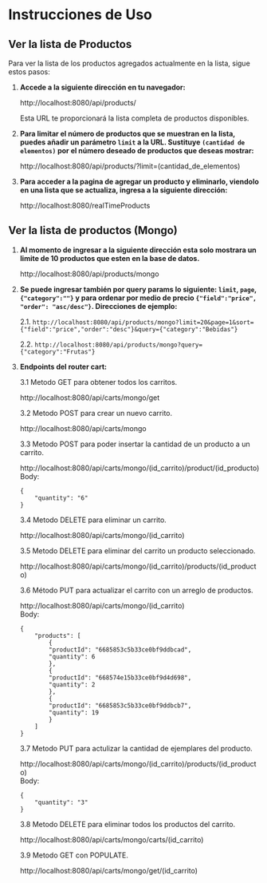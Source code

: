 # Instrucciones de Uso

## Ver la lista de Productos

Para ver la lista de los productos agregados actualmente en la lista, sigue estos pasos:

1. **Accede a la siguiente dirección en tu navegador:**

    http://localhost:8080/api/products/

    Esta URL te proporcionará la lista completa de productos disponibles.

2. **Para limitar el número de productos que se muestran en la lista, puedes añadir un parámetro `limit` a la URL. Sustituye `(cantidad de elementos)` por el número deseado de productos que deseas mostrar:**

    http://localhost:8080/api/products/?limit=(cantidad_de_elementos)

3. **Para acceder a la pagina de agregar un producto y eliminarlo, viendolo en una lista que se actualiza, ingresa a la siguiente dirección:**

    http://localhost:8080/realTimeProducts

## Ver la lista de productos (Mongo)

1. **Al momento de ingresar a la siguiente dirección esta solo mostrara un limite de 10 productos que esten en la base de datos.**

    http://localhost:8080/api/products/mongo

2. **Se puede ingresar también por query params lo siguiente: `limit`, `page`, `{"category":""}` y para ordenar por medio de precio `{"field":"price", "order": "asc/desc"}`. Direcciones de ejemplo:**

   2.1. `http://localhost:8080/api/products/mongo?limit=20&page=1&sort={"field":"price","order":"desc"}&query={"category":"Bebidas"}`

   2.2. `http://localhost:8080/api/products/mongo?query={"category":"Frutas"}`

3. **Endpoints del router cart:**
    
    3.1 Metodo GET para obtener todos los carritos.

    http://localhost:8080/api/carts/mongo/get

    3.2 Metodo POST para crear un nuevo carrito.

    http://localhost:8080/api/carts/mongo

    3.3 Metodo POST para poder insertar la cantidad de un producto a un carrito.

    http://localhost:8080/api/carts/mongo/(id_carrito)/product/(id_producto)
    Body:  
    ```
    {
        "quantity": "6"
    }       
    ```

    3.4 Metodo DELETE para eliminar un carrito.

    http://localhost:8080/api/carts/mongo/(id_carrito)

    3.5 Metodo DELETE para eliminar del carrito un producto seleccionado.

    http://localhost:8080/api/carts/mongo/(id_carrito)/products/(id_producto)

    3.6 Método PUT para actualizar el carrito con un arreglo de productos.

    http://localhost:8080/api/carts/mongo/(id_carrito)  
    Body: 
    ```
    {
        "products": [
            {
            "productId": "6685853c5b33ce0bf9ddbcad",
            "quantity": 6
            },
            {
            "productId": "668574e15b33ce0bf9d4d698",
            "quantity": 2
            },
            {
            "productId": "6685853c5b33ce0bf9ddbcb7",
            "quantity": 19
            }
        ]
    }
    ```
    3.7 Metodo PUT para actulizar la cantidad de ejemplares del producto.

    http://localhost:8080/api/carts/mongo/(id_carrito)/products/(id_producto)  
    Body:
    ```
    {
        "quantity": "3"
    }       
    ```

    3.8 Metodo DELETE para eliminar todos los productos del carrito.

    http://localhost:8080/api/carts/mongo/carts/(id_carrito)

    3.9 Metodo GET con POPULATE.

    http://localhost:8080/api/carts/mongo/get/(id_carrito)